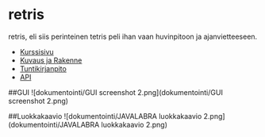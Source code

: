 # retris
retris, eli siis perinteinen tetris peli ihan vaan huvinpitoon ja ajanvietteeseen.

- [Kurssisivu](https://github.com/javaLabra/Javalabra2015-1)
- [Kuvaus ja Rakenne](dokumentointi/aiheenKuvausJaRakenne.md)
- [Tuntikirjanpito](dokumentointi/tuntikirjanpito.md)
- [API](http://rochet2.github.io/retris/)

##GUI
![dokumentointi/GUI screenshot 2.png](dokumentointi/GUI screenshot 2.png)

##Luokkakaavio
![dokumentointi/JAVALABRA luokkakaavio 2.png](dokumentointi/JAVALABRA luokkakaavio 2.png)
